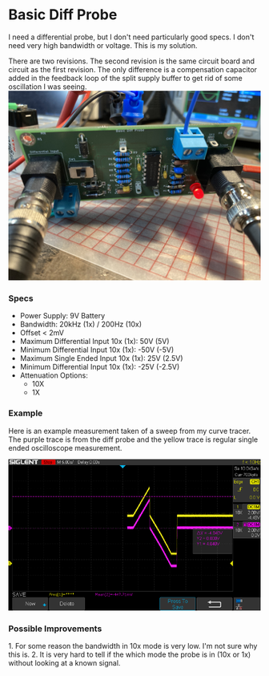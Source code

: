 <h1> 
Basic Diff Probe 
</h1>
I need a differential probe, but I don't need particularly good specs. I don't need very high bandwidth or voltage. This is my solution. 

There are two revisions. The second revision is the same circuit board and circuit as the first revision. The only difference is a compensation
capacitor added in the feedback loop of the split supply buffer to get rid of some oscillation I was seeing.
![Circuit Picture](./circuit_picture.png)

<h3> Specs </h3>
<ul>
<li> Power Supply: 9V Battery </li>
<li> Bandwidth: 20kHz (1x) / 200Hz (10x) </li>
<li> Offset < 2mV </li>
<li> Maximum Differential Input 10x (1x): 50V (5V) </li>
<li> Minimum Differential Input 10x (1x): -50V (-5V) </li>
<li> Maximum Single Ended Input 10x (1x): 25V (2.5V) </li>
<li> Minimum Differential Input 10x (1x): -25V (-2.5V) </li>
<li> Attenuation Options: 
<ul>
    <li> 10X </li>
    <li> 1X </li>
</ul>
</li>
</ul>
<h3> Example </h3>
Here is an example measurement taken of a sweep from my curve tracer. The purple trace is from the diff probe and the yellow trace is regular single ended oscilloscope measurement.    

![Trace](./curve_tracer_sweep.png)

<h3> Possible Improvements </h3>
1. For some reason the bandwidth in 10x mode is very low. I'm not sure why this is. 
2. It is very hard to tell if the which mode the probe is in (10x or 1x) without looking at a known signal.
</p>
